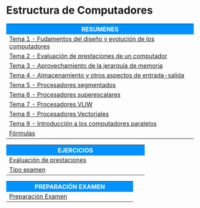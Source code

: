 # Estructura de Computadores



<table>  
	<tr style="background-color: rgb(0, 147, 255);">
    	<th width="60%" style="color:#FFFFFF">RESUMENES</th>
	</tr>   
    <tr>
		<td><a href="Resumenes/Tema 1 - Fudamentos del diseño y evolución de los computadores">Tema 1 - Fudamentos del diseño y evolución de los computadores</a></td>
    </tr>
    <tr>    
		<td><a href="Resumenes/Tema 2 - Evaluación de prestaciones de un computador">Tema 2 - Evaluación de prestaciones de un computador</a></td>
    </tr>    
    <tr>    
		<td><a href="Resumenes/Tema 3 - Aprovechamiento de la jerarquía de memoria">Tema 3 - Aprovechamiento de la jerarquía de memoria</a></td>
    </tr>    
    <tr>    
		<td><a href="Resumenes/Tema 4 - Almacenamiento y otros aspectos de entrada-salida">Tema 4 - Almacenamiento y otros aspectos de entrada-salida</a></td>
    </tr>    
    <tr>    
		<td><a href="Resumenes/Tema 5 - Procesadores segmentados">Tema 5 - Procesadores segmentados</a></td>
	</tr>
    <tr>    
		<td><a href="Resumenes/Tema 6 - Procesadores superescalares">Tema 6 - Procesadores superescalares</a></td>
	</tr>
    <tr>    
		<td><a href="Resumenes/Tema 7 - Procesadores VLIW">Tema 7 - Procesadores VLIW</a></td>
	</tr>
    <tr>    
		<td><a href="Resumenes/Tema 8 - Procesadores Vectoriales">Tema 8 - Procesadores Vectoriales</a></td>
	</tr>
    <tr>    
		<td><a href="Resumenes/Tema 9 - Introducción a los computadores paralelos">Tema 9 - Introducción a los computadores paralelos</a></td>
	</tr>
		<td><a href="Resumenes/Fórmulas">Fórmulas</a></td>
	</tr>    
</table> 
  

<table>  
	<tr style="background-color: rgb(0, 147, 255);">
    	<th width="60%" style="color:#FFFFFF">EJERCICIOS</th>
	</tr>   
    <tr>
		<td><a href="Ejercicios/Evaluación de prestaciones">Evaluación de prestaciones</a></td>
    </tr>
    <tr>    
		<td><a href="Ejercicios/Tipo examen">Tipo examen</a></td>
    </tr>          
</table> 



<table>  
	<tr style="background-color: rgb(0, 147, 255);">
    	<th width="60%" style="color:#FFFFFF">PREPARACIÓN EXAMEN</th>
	</tr>   
    <tr>
		<td><a href="Resumenes/Preparación examen.html">Preparación Examen</a></td>
    </tr>      
</table> 
